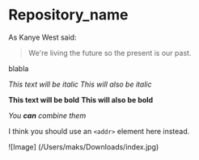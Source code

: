# Repository_name
As Kanye West said:

> We're living the future so
> the present is our past.

blabla

*This text will be italic*
_This will also be italic_

**This text will be bold**
__This will also be bold__

_You **can** combine them_

I think you should use an
`<addr>` element here instead.

![Image] (/Users/maks/Downloads/index.jpg)
